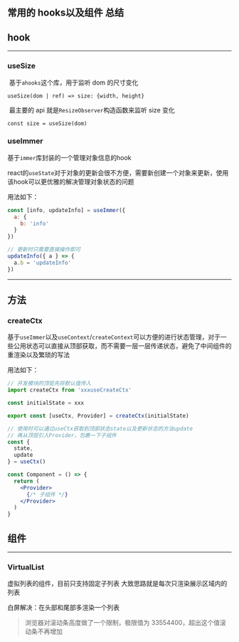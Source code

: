 ## 常用的 hooks以及组件 总结

## hook

---

### useSize

​ 基于`ahooks`这个库，用于监听 dom 的尺寸变化

`useSize(dom | ref) => size: {width, height}`

​ 最主要的 api 就是`ResizeObserver`构造函数来监听 size 变化

```react
const size = useSize(dom)
```

### useImmer

基于`immer`库封装的一个管理对象信息的hook

react的`useState`对于对象的更新会很不方便，需要新创建一个对象来更新，使用该hook可以更优雅的解决管理对象状态的问题

用法如下：

```jsx
const [info, updateInfo] = useImmer({
  a: {
    b: 'info'
  }
})

// 更新时只需要直接操作即可
updateInfo({ a } => {
  a.b = 'updateInfo'
})

```

---

## 方法

### createCtx

基于`useImmer`以及`useContext`/`createContext`可以方便的进行状态管理，对于一些公用状态可以直接从顶部获取，而不需要一层一层传递状态，避免了中间组件的重渲染以及繁琐的写法

用法如下：

```jsx
// 开发模块的顶层先将默认值传入
import createCtx from 'xxxuseCreateCtx'

const initialState = xxx

export const [useCtx, Provider] = createCtx(initialState)

// 使用时可以通过useCtx获取到顶部状态state以及更新状态的方法update
// 再从顶层引入Provider，包裹一下子组件
const {
  state,
  update
} = useCtx()

const Component = () => {
  return (
    <Provider>
      {/* 子组件 */}
    </Provider>  
  )
}

```

## 组件

---

### VirtualList

虚拟列表的组件，目前只支持固定子列表
大致思路就是每次只渲染展示区域内的列表

白屏解决：在头部和尾部多渲染一个列表

> 浏览器对滚动条高度做了一个限制，极限值为 33554400，超出这个值滚动条不再增加
